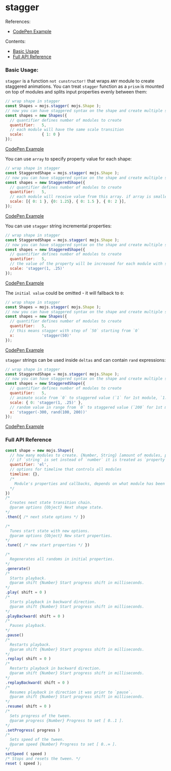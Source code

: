 # stagger

References:

- [CodePen Example](https://codepen.io/sol0mka/pen/68c596ca7444cb3df7b66b84fb1fd5c6?editors=0010)

Contents:

  - [Basic Usage](#basic-usage)
  - [Full API Reference](#full-api-reference)

### Basic Usage:

`stagger` is a function `not cunstructor!` that wraps `ANY` module to create staggered animations. You can treat `stagger` function as a `prism` is mounted on top of modules and splits input properties evenly between them:

```javascript
// wrap shape in stagger
const Shapes = mojs.stagger( mojs.Shape );
// now you can have staggered syntax on the shape and create multiple shapes at once. the next code will produce 5 shapes
const shapes = new Shapes({
  // quantifier defines number of modules to create
  quantifier:   5,
  // each module will have the same scale transition
  scale:        { 1: 0 }
});

```

[CodePen Example](https://codepen.io/sol0mka/pen/81885a6b6125bc73b0665b5816b12012?editors=0010)

You can use `array` to specify property value for each shape:

```javascript
// wrap shape in stagger
const StaggeredShape = mojs.stagger( mojs.Shape );
// now you can have staggered syntax on the shape and create multiple shapes at once. the next code will produce 5 shapes
const shapes = new StaggeredShape({
  // quantifier defines number of modules to create
  quantifier:   5,
  // each module will receive value from this array. if array is smaller than amount of modules (4 vs 5), the stagger prism will loop on the array, thus `5th` item will receive value by `index = 0`, `6th` item will receive value by `index = 1` and so on. This is called `property map` because it maps properties array to modules inside stagger.
  scale: [{ 0: 1 }, {0: 1.25}, { 0: 1.5 }, { 0: 2 }],
});

```

[CodePen Example](https://codepen.io/sol0mka/pen/78c17f405451e644cb424db364266015?editors=0010)

You can use `stagger` string incremental properties:

```javascript
// wrap shape in stagger
const StaggeredShape = mojs.stagger( mojs.Shape );
// now you can have staggered syntax on the shape and create multiple shapes at once. the next code will produce 5 shapes
const shapes = new StaggeredShape({
  // quantifier defines number of modules to create
  quantifier:   5,
  // the value of the property will be increased for each module with specified `step`(.25), starting from the `initial value`(1). Step could be `positive` or `negative`.
  scale: 'stagger(1, .25)'
});

```

[CodePen Example](https://codepen.io/sol0mka/pen/dd71c464c891b79b561b663f31c17804?editors=0010)

The `initial value` could be omitted - it will fallback to `0`:

```javascript
// wrap shape in stagger
const Shapes = mojs.stagger( mojs.Shape );
// now you can have staggered syntax on the shape and create multiple shapes at once. the next code will produce 5 shapes
const shapes = new Shapes({
  // quantifier defines number of modules to create
  quantifier:   5,
  // this means stagger with step of `50` starting from `0`
  x:            'stagger(50)'
});

```

[CodePen Example](https://codepen.io/sol0mka/pen/39a051dfdaed0d565c1acef5117effc7?editors=0010)

`stagger` strings can be used inside `deltas` and can contain `rand` expressions:

```javascript
// wrap shape in stagger
const StaggeredShape = mojs.stagger( mojs.Shape );
// now you can have staggered syntax on the shape and create multiple shapes at once. the next code will produce 5 shapes
const shapes = new StaggeredShape({
  // quantifier defines number of modules to create
  quantifier:   5,
  // animate scale from `0` to staggered value (`1` for 1st module, `1.25` for 2nd, `1.5` for 3rd etc.)
  scale: { 0: 'stagger(1, .25)' },
  // random value in range from `0` to staggered value (`200` for 1st module, `400` for 2nd, `600` for 3rd etc.)
  x: 'stagger(-300, rand(100, 200))'
});

```

[CodePen Example](https://codepen.io/sol0mka/pen/097474f0a97e492adf87fc24b68cf05c?editors=0010)

### Full API Reference

```javascript
const shape = new mojs.Shape({
  // how many modules to create. {Number, String} [amount of modules, property name]
  // if `string` is set instead of `number` it is treated as `property name` pointer - the number of modules will be inferred on value of that property, for instance if `quantifier` is set to `el` and `el` property has `array like` as it's value - quantifier will be set to length of that array.
  quantifier: 'el',
  // options for timeline that controls all modules
  timeline: {},
  /*
    Module's properties and callbacks, depends on what module has been wrapped into stagger, please see wrapped module API reference.
  */
})
/*
  Creates next state transition chain.
  @param options {Object} Next shape state.
*/
.then({ /* next state options */ })

/*
  Tunes start state with new options.
  @param options {Object} New start properties.
*/
.tune({ /* new start properties */ })

/*
  Regenerates all randoms in initial properties.
*/
.generate()
/*
  Starts playback.
  @param shift {Number} Start progress shift in milliseconds.
*/
.play( shift = 0 )
/*
  Starts playback in backward direction.
  @param shift {Number} Start progress shift in milliseconds.
*/
.playBackward( shift = 0 )
/*
  Pauses playback.
*/
.pause()
/*
  Restarts playback.
  @param shift {Number} Start progress shift in milliseconds.
*/
.replay( shift = 0 )
/*
  Restarts playback in backward direction.
  @param shift {Number} Start progress shift in milliseconds.
*/
.replayBackward( shift = 0 )
/*
  Resumes playback in direction it was prior to `pause`.
  @param shift {Number} Start progress shift in milliseconds.
*/
.resume( shift = 0 )
/*
  Sets progress of the tween.
  @param progress {Number} Progress to set [ 0..1 ].
*/
.setProgress( progress )
/*
  Sets speed of the tween.
  @param speed {Number} Progress to set [ 0..∞ ].
*/
setSpeed ( speed )
/* Stops and resets the tween. */
reset ( speed );
```
